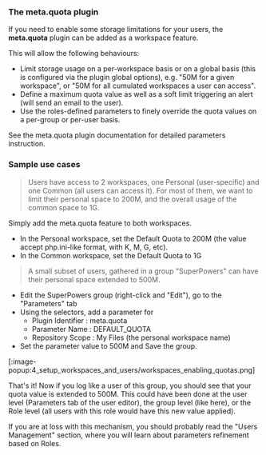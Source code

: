 ### The meta.quota plugin
If you need to enable some storage limitations for your users, the **meta.quota** plugin can be added as a workspace feature.

This will allow the following behaviours:

+ Limit storage usage on a per-workspace basis or on a global basis (this is configured via the plugin global options), e.g. "50M for a given workspace", or "50M for all cumulated workspaces a user can access".
+ Define a maximum quota value as well as a soft limit triggering an alert (will send an email to the user).
+ Use the roles-defined parameters to finely override the quota values on a per-group or per-user basis.

See the meta.quota plugin documentation for detailed parameters instruction.

### Sample use cases
> Users have access to 2 workspaces, one Personal (user-specific) and one Common (all users can access it). For most of them, we want to limit their personal space to 200M, and the overall usage of the common space to 1G.

Simply add the meta.quota feature to both workspaces.

+ In the Personal workspace, set the Default Quota to 200M (the value accept php.ini-like format, with K, M, G, etc).
+ In the Common workspace, set the Default Quota to 1G


> A small subset of users, gathered in a group "SuperPowers" can have their personal space extended to 500M.

+ Edit the SuperPowers group (right-click and "Edit"), go to the "Parameters" tab
+ Using the selectors, add a parameter for
    - Plugin Identifier : meta.quota
    - Parameter Name : DEFAULT_QUOTA
    - Repository Scope : My Files (the personal workspace name)
+ Set the parameter value to 500M and Save the group.

[:image-popup:4_setup_workspaces_and_users/workspaces_enabling_quotas.png]

That's it! Now if you log like a user of this group, you should see that your quota value is extended to 500M. This could have been done at the user level (Parameters tab of the user editor), the group level (like here), or the Role level (all users with this role would have this new value applied).

If you are at loss with this mechanism, you should probably read the "Users Management" section, where you will learn about parameters refinement based on Roles.
